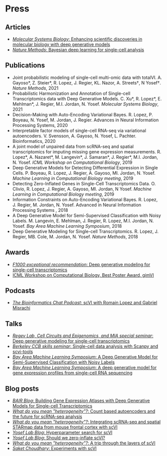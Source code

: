 # Press


## Articles
- [*Molecular Systems Biology*: Enhancing scientific discoveries in molecular biology with deep generative models](https://www.embopress.org/doi/full/10.15252/msb.20199198)
- [*Nature Methods*: Bayesian deep learning for single-cell analysis](https://www.nature.com/articles/s41592-018-0230-9&)


## Publications

 - Joint probabilistic modeling of single-cell multi-omic data with totalVI.
A. Gayoso\*, Z. Steier\*, R. Lopez, J. Regier, KL. Nazor, A. Streets†, N Yosef†.
*Nature Methods*, 2021
- Probabilistic Harmonization and Annotation of Single-cell Transcriptomics data with Deep Generative Models. 
C. Xu\*, R. Lopez\*, E. Mehlman\*, J. Regier, M.I. Jordan, N. Yosef.
*Molecular Systems Biology*, 2021
- Decision-Making with Auto-Encoding Variational Bayes.
R. Lopez, P. Boyeau, N. Yosef, M. Jordan, J. Regier.
Advances in Neural Information Processing Systems, 2020
- Interpretable factor models of single-cell RNA-seq via variational autoencoders.
V. Svensson, A. Gayoso, N. Yosef, L. Pachter.
Bioinformatics, 2020
- A joint model of unpaired data from scRNA-seq and spatial transcriptomics for imputing missing gene expression measurements.
R. Lopez\*, A. Nazaret\*, M. Langevin\*, J. Samaran\*, J. Regier\*, M.I. Jordan, N. Yosef.
*ICML Workshop on Computational Biology*, 2019
- Deep Generative Models for Detecting Differential Expression in Single Cells.
P. Boyeau, R. Lopez, J. Regier, A. Gayoso, MI. Jordan, N. Yosef.
*Machine Learning in Computational Biology meeting*, 2019
- Detecting Zero-Inflated Genes in Single-Cell Transcriptomics Data.
O. Clivio, R. Lopez, J. Regier, A. Gayoso, MI. Jordan, N Yosef.
*Machine Learning in Computational Biology meeting*, 2019
- Information Constraints on Auto-Encoding Variational Bayes.
R. Lopez, J. Regier, M. Jordan, N. Yosef.
Advanced in Neural Information Processing Systems , 2018
- A Deep Generative Model for Semi-Supervised Classification with Noisy Labels.
M. Langevin, E. Mehlman, J. Regier, R. Lopez, M.I. Jordan, N. Yosef.
*Bay Area Machine Learning Symposium*, 2018
- Deep Generative Modeling for Single-cell Transcriptomics.
R. Lopez, J. Regier, MB. Cole, M. Jordan, N. Yosef.
*Nature Methods*, 2018

## Awards

- [*F1000 exceptional recommendation*: Deep generative modeling for single-cell transcriptomics](https://facultyopinions.com/prime/734522090)
- [ICML Workshop on Computational Biology, Best Poster Award, gimVI](https://sites.google.com/view/icml-compbio-2019/home)

## Podcasts

- [*The Bioinformatics Chat Podcast*: scVI with Romain Lopez and Gabriel Misrachi](https://bioinformatics.chat/scvi)

## Talks

- [*Regev Lab, Cell Circuits and Epigenomics, and MIA special seminar*: Deep generative modeling for single-cell transcriptomics](https://www.broadinstitute.org/talks/regev-lab-cell-circuits-and-epigenomics-and-mia-special-seminar-deep-generative-modeling)
- [*Berkeley CCB skills seminar*: Single-cell data analysis with Scanpy and scvi-tools](https://ccbskillssem.github.io/pages/scanpy_scvi_tools/)
- [*Bay Area Machine Learning Symposium*: A Deep Generative Model for Semi-Supervised Classification with Noisy Labels](https://www.youtube.com/watch?v=A2Sv0AUA27I)
- [*Bay Area Machine Learning Symposium*: A deep generative model for gene expression profiles from single-cell RNA sequencing](https://www.youtube.com/watch?v=NlpqwjQ91Sc)

## Blog posts

- [*BAIR Blog*: Building Gene Expression Atlases with Deep Generative Models for Single-cell Transcriptomics](https://bair.berkeley.edu/blog/2018/12/05/genes/)
- [*What do you mean "heterogeneity"?*: Count based autoencoders and the future for scRNA-seq analysis](https://www.nxn.se/valent/2018/4/20/count-based-autoencoders-and-the-future-for-scrna-seq-analysis)
- [*What do you mean "heterogeneity"?*: Integrating scRNA-seq and spatial STARmap data from mouse frontal cortex with scVI](https://www.nxn.se/valent/2018/10/4/integrating-single-cell-and-spatial-frontal-cortex-data-with-scvi)
- [*Yosef Lab Blog*: Hyperparameter search for scVI](https://scvi-tools.org/blog/autotune)
- [*Yosef Lab Blog*: Should we zero-inflate scVI?](https://scvi-tools.org/blog/zero-inflation)
- [*What do you mean "heterogeneity"?*: A trip through the layers of scVI](https://www.nxn.se/valent/2020/9/16/a-trip-through-the-layers-of-scvi)
- [*Saket Choudhary*: Experiments with scVI](https://saket-choudhary.me/blog/2020/12/27/scvi/)
